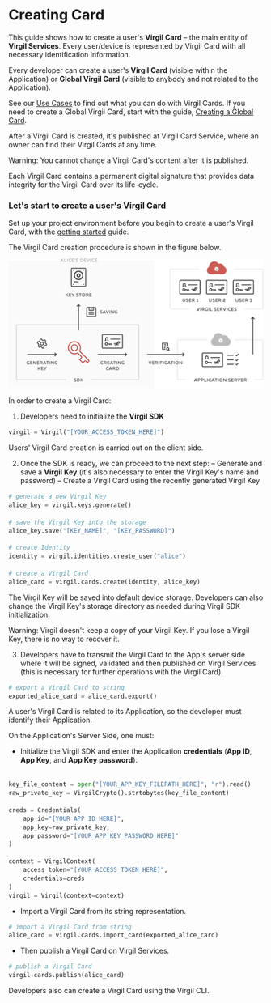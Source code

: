 # Creating Card

This guide shows how to create a user's **Virgil Card** – the main entity of **Virgil Services**.
Every user/device is represented by Virgil Card with all necessary identification information.

Every developer can create a user's **Virgil Card** (visible within the Application) or **Global Virgil Card** (visible to anybody and not related to the Application).

See our [Use Cases](https://github.com/VirgilSecurity/virgil-sdk-python/tree/docs-review/documentation/get-started) to find out what you can do with Virgil Cards. If you need to create a Global Virgil Card, start with the guide, [Creating a Global Card](/documentation/guides/virgil-card/creating-global-card.md).

After a Virgil Card is created, it's published at Virgil Card Service, where an owner can find their Virgil Cards at any time.

Warning: You cannot change a Virgil Card's content after it is published.

Each Virgil Card contains a  permanent digital signature that provides data integrity for the Virgil Card over its life-cycle.



### Let's start to create a user's Virgil Card

Set up your project environment before you begin to create a user's Virgil Card, with the [getting started](/documentation/guides/configuration/client-configuration.md) guide.


The Virgil Card creation procedure is shown in the figure below.

![Virgil Card Generation](/documentation/img/Card_introduct.png "Create Virgil Card")


In order to create a Virgil Card:

1. Developers need to initialize the **Virgil SDK**

```python
virgil = Virgil("[YOUR_ACCESS_TOKEN_HERE]")
```

Users' Virgil Card creation is carried out on the client side.

2. Once the SDK is ready, we can proceed to the next step:
  – Generate and save a **Virgil Key** (it's also necessary to enter the Virgil Key's name and password)
  – Create a Virgil Card using the recently generated Virgil Key


```python
# generate a new Virgil Key
alice_key = virgil.keys.generate()

# save the Virgil Key into the storage
alice_key.save("[KEY_NAME]", "[KEY_PASSWORD]")

# create Identity
identity = virgil.identities.create_user("alice")

# create a Virgil Card
alice_card = virgil.cards.create(identity, alice_key)
```

The Virgil Key will be saved into default device storage. Developers can also change the Virgil Key's storage directory as needed during Virgil SDK initialization.

Warning: Virgil doesn't keep a copy of your Virgil Key. If you lose a Virgil Key, there is no way to recover it.

3. Developers have to transmit the Virgil Card to the App's server side where it will be signed, validated and then published on Virgil Services (this is necessary for further operations with the Virgil Card).

```python
# export a Virgil Card to string
exported_alice_card = alice_card.export()
```

A user's Virgil Card is related to its Application, so the developer must identify their Application.

On the Application's Server Side, one must:

 - Initialize the Virgil SDK and enter the Application **credentials** (**App ID**, **App Key**, and **App Key password**).

 ```python

 key_file_content = open("[YOUR_APP_KEY_FILEPATH_HERE]", "r").read()
 raw_private_key = VirgilCrypto().strtobytes(key_file_content)

 creds = Credentials(
     app_id="[YOUR_APP_ID_HERE]",
     app_key=raw_private_key,
     app_password="[YOUR_APP_KEY_PASSWORD_HERE]"
 )

 context = VirgilContext(
     access_token="[YOUR_ACCESS_TOKEN_HERE]",
     credentials=creds
 )
 virgil = Virgil(context=context)
 ```

-  Import a Virgil Card from its string representation.

```python
# import a Virgil Card from string
alice_card = virgil.cards.import_card(exported_alice_card)
```

-  Then publish a Virgil Card on Virgil Services.

```python
# publish a Virgil Card
virgil.cards.publish(alice_card)
```

Developers also can create a Virgil Card using the Virgil CLI.

